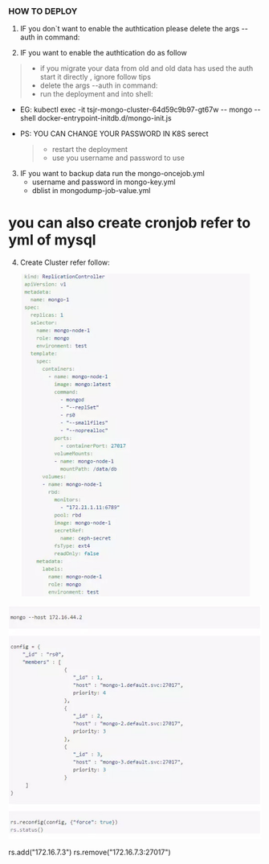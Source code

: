### HOW TO DEPLOY
1. IF you don`t want to enable the authtication please delete the args --auth in command: 

2. IF you want to enable the authtication do as follow
  > * if you migrate your data from old and old data has used the auth start it directly , ignore follow tips
  > * delete the args --auth in command:
  > * run the deployment and into shell: 
 - EG: kubectl exec -it tsjr-mongo-cluster-64d59c9b97-gt67w -- mongo --shell docker-entrypoint-initdb.d/mongo-init.js
+ PS: YOU CAN CHANGE YOUR PASSWORD IN K8S serect
  > * restart the deployment
  > * use you username and password to use

3. IF you want to backup data run the mongo-oncejob.yml
   + username and password in mongo-key.yml
   + dblist in mongodump-job-value.yml
 # you can also create cronjob refer to yml of mysql
 
4. Create Cluster refer follow:
<p align="center"> <img src="images/yml.jpg"></p>
<p align="center"> <img src="images/cmd.jpg"></p>
   rs.add("172.16.7.3")
   rs.remove("172.16.7.3:27017")
